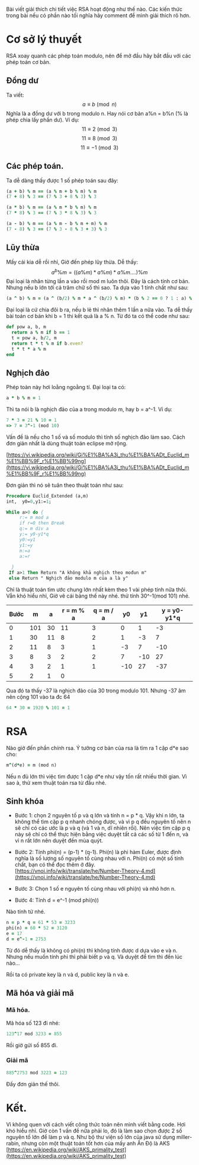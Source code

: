 Bài viết giải thích chi tiết việc RSA hoạt động như thế nào. Các kiến thức trong bài nếu có phần nào tối nghĩa hãy comment để mình giải thích rõ hơn.
# Cơ sở lý thuyết
RSA xoay quanh các phép toán modulo, nên để mở đầu hãy bắt đầu với các phép toán cơ bản.
## Đồng dư
Ta viết:
$$
a\equiv b{\pmod {n}}
$$
Nghĩa là a đồng dư với b trong modulo n. Hay nói cơ bản a%n = b%n (% là phép chia lấy phần dư). Ví dụ:
$$
11\equiv 2{\pmod {3}}
$$
$$
11\equiv 8{\pmod {3}}
$$
$$
11\equiv -1{\pmod {3}}
$$
## Các phép toán.
Ta dễ dàng thấy được 1 số phép toán sau đây:
```ruby
(a + b) % m == (a % m + b % m) % m
(7 + 8) % 3 == (7 % 3 + 8 % 3) % 3
```
```ruby
(a * b) % m == (a % m * b % m) % m
(7 * 8) % 3 == (7 % 3 * 8 % 3) % 3
```
```ruby
(a - b) % m == (a % m - b % m + m) % m
(7 - 8) % 3 == (7 % 3 - 8 % 3 + 3) % 3
```
## Lũy thừa
Mấy cái kia dễ rồi nhỉ, Giờ đến phép lũy thừa. Dễ thấy:
$$
a^b\%m = ((a \% m)*a \% m)*a \% m....)\%m
$$
Đại loại là nhân từng lần a vào rồi mod m luôn thôi. Đây là cách tính cơ bản. Nhưng nếu b lớn tới cả trăm chữ số thì sao. Ta dựa vào 1 tính chất như sau:
```ruby
(a ^ b) % m = (a ^ (b/2) % m * a ^ (b/2) % m) * (b % 2 == 0 ? 1 : a) % m 
```
Đại loại là cứ chia đôi b ra, nếu b lẻ thì nhân thêm 1 lần a nữa vào. Ta dễ thấy bài toán cơ bản khi b = 1 thi kết quả là a % n. Từ đó ta có thể code như sau:
```ruby
def pow a, b, m
  return a % m if b == 1
  t = pow a, b/2, m
  return t * t % m if b.even?
  t * t * a % m
end
```
## Nghịch đảo
Phép toàn này hơi loằng ngoằng tí. Đại loại ta có:
```ruby
a * b % m = 1
```
Thì ta nói b là nghịch đảo của a trong modulo m, hay b = a^-1. Ví dụ:
```ruby
7 * 3 = 21 % 10 = 1
=> 7 = 3^-1 (mod 10)
```
Vấn đề là nếu cho 1 số và số modulo thì tính số nghịch đảo làm sao.
Cách đơn giản nhất là dùng thuật toán eclipse mở rộng.

[https://vi.wikipedia.org/wiki/Gi%E1%BA%A3i_thu%E1%BA%ADt_Euclid_m%E1%BB%9F_r%E1%BB%99ng](https://vi.wikipedia.org/wiki/Gi%E1%BA%A3i_thu%E1%BA%ADt_Euclid_m%E1%BB%9F_r%E1%BB%99ng)

Đơn giản thì nó sẽ tuân theo thuật toán như sau:

```pascal
Procedure Euclid_Extended (a,m)
int,  y0=0,y1:=1;

While a>0 do {
     r:= m mod a 
     if r=0 then Break      
     q:= m div a
     y:= y0-y1*q
     y0:=y1     
     y1:=y
     m:=a
     a:=r
     
  }
 If a>1 Then Return "A không khả nghịch theo mođun m" 
 else Return " Nghịch đảo modulo m của a là y"
```
Chỉ là thuật toán tìm ước chung lớn nhất kèm theo 1 vài phép tính nữa thôi. Vẫn khó hiểu nhỉ, Giờ vẽ cái bảng thế này nhé. thử tính 30^-1(mod 101) nhé.

| Bước | m | a | r = m % a | q = m / a | y0 | y1 | y = y0-y1*q |
| -------- | -------- | -------- | -------- | -------- | -------- | -------- | -------- |
|0|101|30|11|3|0|1|-3|
|1|30|11|8|2|1|-3|7|	
|2|11|8|3|1|-3|7|-10|
|3|8|3|2|2|7|-10|27|
|4|3|2|1|1|-10|27|-37|
|5|2|1|0||

Qua đó ta thấy -37 là nghịch đảo của 30 trong modulo 101. Nhưng -37 âm nên cộng 101 vào ta đc 64
``` ruby
64 * 30 = 1920 % 101 = 1
```
# RSA
Nào giờ đến phần chính rsa. 
Ý tưởng cơ bản của rsa là tìm ra 1 cặp d*e sao cho:
```ruby
m^(d*e) = m (mod n)
```
Nếu n đủ lớn thì việc tìm được 1 cặp d*e như vậy tốn rất nhiều thời gian. Vì sao à, thử xem thuật toán rsa từ đầu nhé.
## Sinh khóa
- Bước 1: chọn 2 nguyên tố p và q lớn và tính n = p * q. Vậy khi n lớn, ta không thể tìm cặp p q nhanh chóng được, và vì p q đều nguyên tố nên n sẽ chỉ có các ước là  p và q (và 1 và n, dĩ nhiên rồi). Nên việc tìm cặp p q này sẽ chỉ có thể thực hiện bằng việc duyệt tất cả các số từ 1 đến n, và vì n rất lớn nên duyệt đến mùa quýt.

- Bước 2: Tính phi(n) = (p-1) * (q-1). Phi(n) là phi hàm Euler, được định nghĩa là số lượng số nguyên tố cùng nhau với n. Phi(n) có một số tính chất, bạn có thể đọc thêm ở đây. [https://vnoi.info/wiki/translate/he/Number-Theory-4.md](https://vnoi.info/wiki/translate/he/Number-Theory-4.md)

- Bước 3: Chọn 1 số e nguyên tố cùng nhau với phi(n) và nhỏ hơn n.

- Bước 4: Tính d = e^-1 (mod phi(n))

Nào tính tử nhé.
```ruby
n = p * q = 61 * 53 = 3233
phi(n) = 60 * 52 = 3120
e = 17
d = e^-1 = 2753
```
Từ đó dễ thấy là không có phi(n) thì không tính được d dựa vào e và n. Nhưng nếu muốn tính phi thì phải biết p và q. Và duyệt để tìm thì đến lúc nào...

Rồi ta có private key là n và d, public key là n và e.

##  Mã hóa và giải mã
### Mã hóa.
Mã hóa số 123 đi nhé:
```ruby
123^17 mod 3233 = 855
```
Rồi giờ gửi số 855 đi.
### Giải mã
```ruby
885^2753 mod 3223 = 123
```
Đấy đơn giản thế thôi.
# Kết.
Vì không quen với cách viết công thức toán nên mình viết bằng code. Hơi khó hiểu nhỉ. Giờ còn 1 vấn đề nữa phải lo, đó là làm sao chọn được 2 số nguyên tố lớn để làm p và q. Như bộ thư viện số lớn của java sử dụng miller-rabin, nhưng còn một thuật toán tốt hơn của mấy anh Ấn Độ là AKS [https://en.wikipedia.org/wiki/AKS_primality_test](https://en.wikipedia.org/wiki/AKS_primality_test)